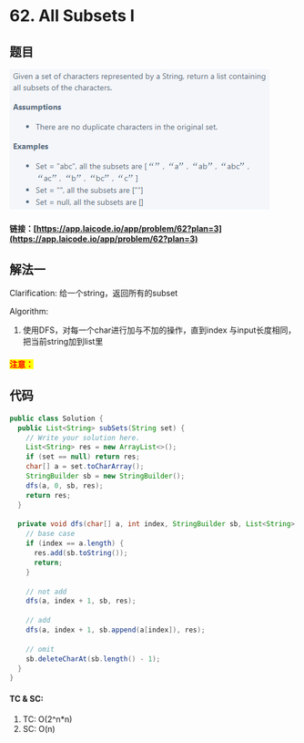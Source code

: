 # 62. All Subsets I

## 题目

![](<../../.gitbook/assets/image (18) (1) (1).png>)

#### 链接：[https://app.laicode.io/app/problem/62?plan=3](https://app.laicode.io/app/problem/62?plan=3)

## 解法一

Clarification: 给一个string，返回所有的subset

Algorithm:&#x20;

1. 使用DFS，对每一个char进行加与不加的操作，直到index 与input长度相同，把当前string加到list里

#### <mark style="color:red;">注意：</mark>

## 代码

```java
public class Solution {
  public List<String> subSets(String set) {
    // Write your solution here.
    List<String> res = new ArrayList<>();
    if (set == null) return res;
    char[] a = set.toCharArray();
    StringBuilder sb = new StringBuilder();
    dfs(a, 0, sb, res);
    return res;
  }

  private void dfs(char[] a, int index, StringBuilder sb, List<String> res) {
    // base case
    if (index == a.length) {
      res.add(sb.toString());
      return;
    }

    // not add
    dfs(a, index + 1, sb, res);

    // add
    dfs(a, index + 1, sb.append(a[index]), res);

    // omit
    sb.deleteCharAt(sb.length() - 1);
  }
}
```

#### TC & SC:&#x20;

1. TC: O(2^n\*n)
2. SC: O(n)
